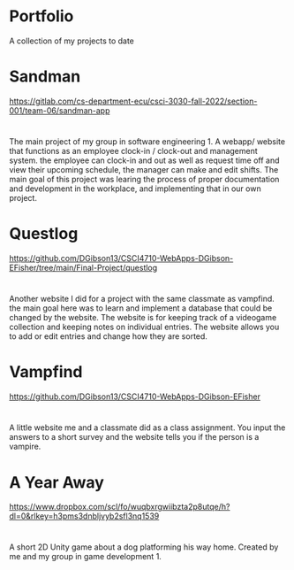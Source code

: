 # Portfolio
A collection of my projects to date

# Sandman
https://gitlab.com/cs-department-ecu/csci-3030-fall-2022/section-001/team-06/sandman-app
#
The main project of my group in software engineering 1. A webapp/ website that functions as an employee clock-in / clock-out and management system. the employee can clock-in and out as well as request time off and view their upcoming schedule, the manager can make and edit shifts. The main goal of this project was learing the process of proper documentation and development in the workplace, and implementing that in our own project.

# Questlog
https://github.com/DGibson13/CSCI4710-WebApps-DGibson-EFisher/tree/main/Final-Project/questlog
#
Another website I did for a project with the same classmate as vampfind. the main goal here was to learn and implement a database that could be changed by the website. The website is for keeping track of a videogame collection and keeping notes on individual entries. The website allows you to add or edit entries and change how they are sorted.

# Vampfind
https://github.com/DGibson13/CSCI4710-WebApps-DGibson-EFisher
#
A little website me and a classmate did as a class assignment. You input the answers to a short survey and the website tells you if the person is a vampire.

# A Year Away
https://www.dropbox.com/scl/fo/wuqbxrgwiibzta2p8utqe/h?dl=0&rlkey=h3pms3dnbljvyb2sfl3nq1539
#
A short 2D Unity game about a dog platforming his way home. Created by me and my group in game development 1.
